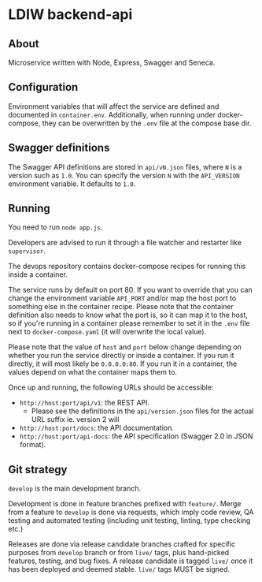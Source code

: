 # LDIW backend-api

## About

Microservice written with Node, Express, Swagger and Seneca.

## Configuration

Environment variables that will affect the service are defined and documented in `container.env`. Additionally, when running under docker-compose, they can be overwritten by the `.env` file at the compose base dir.

## Swagger definitions

The Swagger API definitions are stored in `api/vN.json` files, where `N` is a version such as `1.0`. You can specify the version `N` with the `API_VERSION` environment variable. It defaults to `1.0`.

## Running

You need to run `node app.js`.

Developers are advised to run it through a file watcher and restarter like `supervisor`.

The devops repository contains docker-compose recipes for running this inside a container.

The service runs by default on port 80. If you want to override that you can change the environment variable `API_PORT` and/or map the host port to something else in the container recipe. Please note that the container definition also needs to know what the port is, so it can map it to the host, so if you're running in a container please remember to set it in the `.env` file next to `docker-compose.yaml` (it will overwrite the local value).

Please note that the value of `host` and `port` below change depending on whether you run the service directly or inside a container. If you run it directly, it will most likely be `0.0.0.0:80`. If you run it in a container, the values depend on what the container maps them to.

Once up and running, the following URLs should be accessible:

* `http://host:port/api/v1`: the REST API.
  * Please see the definitions in the `api/version.json` files for the actual URL suffix ie. version 2 will 
* `http://host:port/docs`: the API documentation.
* `http://host:port/api-docs`: the API specification (Swagger 2.0 in JSON format).

## Git strategy

`develop` is the main development branch.

Development is done in feature branches prefixed with `feature/`. Merge from a feature to `develop` is done via requests, which imply code review, QA testing and automated testing (including unit testing, linting, type checking etc.)

Releases are done via release candidate branches crafted for specific purposes from `develop` branch or from `live/` tags, plus hand-picked features, testing, and bug fixes. A release candidate is tagged `live/` once it has been deployed and deemed stable. `live/` tags MUST be signed.
